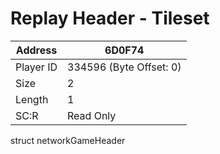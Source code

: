 #  Replay Header - Tileset
Address   | 6D0F74
----------|-------------
Player ID | 334596 (Byte Offset: 0)
Size 	  | 2
Length 	  | 1
SC:R      | Read Only

struct networkGameHeader
